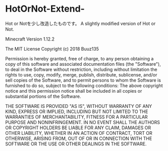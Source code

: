 # HotOrNot-Extend-

Hot or Notを少し改造したものです。
A slightly modified version of Hot or Not.

Minecraft Version 1.12.2


The MIT License Copyright (c) 2018 Buuz135

  Permission is hereby granted, free of charge, to any person obtaining a copy of this software and associated documentation files (the "Software"), 
  to deal in the Software without restriction, including without limitation the rights to use, copy, modify, merge, publish, distribute, sublicense, 
  and/or sell copies of the Software, and to permit persons to whom the Software is furnished to do so, subject to the 
  following conditions: The above copyright notice and this permission notice shall be included in all copies or substantial portions of the Software. 
  
  THE SOFTWARE IS PROVIDED "AS IS", WITHOUT WARRANTY OF ANY KIND, EXPRESS OR IMPLIED, INCLUDING BUT NOT LIMITED TO THE WARRANTIES OF MERCHANTABILITY, 
  FITNESS FOR A PARTICULAR PURPOSE AND NONINFRINGEMENT. IN NO EVENT SHALL THE AUTHORS OR COPYRIGHT HOLDERS BE LIABLE FOR ANY CLAIM, DAMAGES OR OTHER LIABILITY, 
  WHETHER IN AN ACTION OF CONTRACT, TORT OR OTHERWISE, ARISING FROM, OUT OF OR IN CONNECTION WITH THE SOFTWARE OR THE USE OR OTHER DEALINGS IN THE SOFTWARE.
